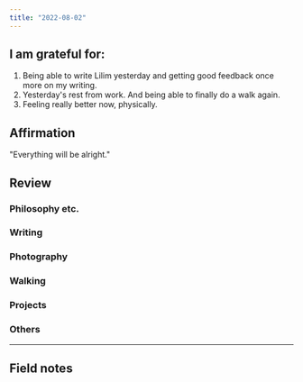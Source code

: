 ```yaml
---
title: "2022-08-02"
---
```


## I am grateful for:
1. Being able to write Lilim yesterday and getting good feedback once more on my writing.
2. Yesterday's rest from work. And being able to finally do a walk again.
3. Feeling really better now, physically.

## Affirmation

"Everything will be alright."

## Review
### Philosophy etc.

### Writing

### Photography

### Walking

### Projects

### Others

---
## Field notes